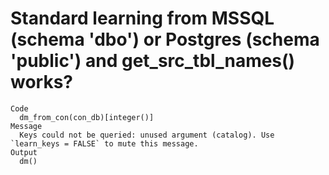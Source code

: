 # Standard learning from MSSQL (schema 'dbo') or Postgres (schema 'public') and get_src_tbl_names() works?

    Code
      dm_from_con(con_db)[integer()]
    Message
      Keys could not be queried: unused argument (catalog). Use `learn_keys = FALSE` to mute this message.
    Output
      dm()

